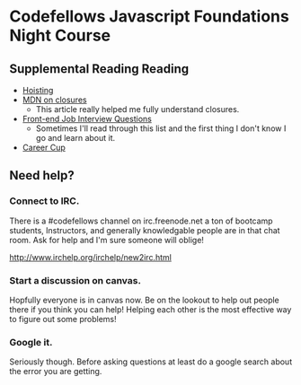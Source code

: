 # Codefellows Javascript Foundations Night Course

## Supplemental Reading Reading

- [Hoisting](http://code.tutsplus.com/tutorials/javascript-hoisting-explained--net-15092)
- [MDN on closures](https://developer.mozilla.org/en-US/docs/Web/JavaScript/Guide/Closures)
  - This article really helped me fully understand closures.
- [Front-end Job Interview Questions](https://github.com/darcyclarke/Front-end-Developer-Interview-Questions)
  - Sometimes I'll read through this list and the first thing I don't know I go and learn about it.
- [Career Cup](http://www.careercup.com/page?pid=amazon-interview-questions&sort=comments)

## Need help?

### Connect to IRC.
There is a #codefellows channel on irc.freenode.net a ton of bootcamp students, Instructors, and generally knowledgable people are in that chat room. Ask for help and I'm sure someone will oblige! 

http://www.irchelp.org/irchelp/new2irc.html

### Start a discussion on canvas.
Hopfully everyone is in canvas now. Be on the lookout to help out people there if you think you can help! Helping each other is the most effective way to figure out some problems!

### Google it.
Seriously though. Before asking questions at least do a google search about the error you are getting.
